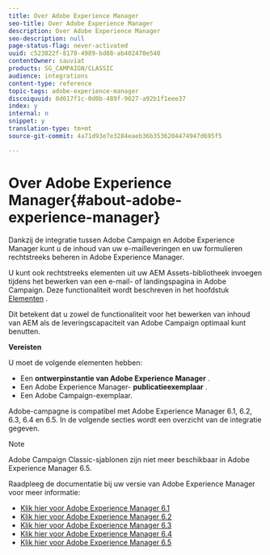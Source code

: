 ```yaml
---
title: Over Adobe Experience Manager
seo-title: Over Adobe Experience Manager
description: Over Adobe Experience Manager
seo-description: null
page-status-flag: never-activated
uuid: c523822f-8178-4989-bd88-ab402470e540
contentOwner: sauviat
products: SG_CAMPAIGN/CLASSIC
audience: integrations
content-type: reference
topic-tags: adobe-experience-manager
discoiquuid: 0d617f1c-0d0b-489f-9027-a92b1f1eee37
index: y
internal: n
snippet: y
translation-type: tm+mt
source-git-commit: 4a71d93e7e3284eaeb36b3536204474947d695f5

---
```



# Over Adobe Experience Manager{#about-adobe-experience-manager}

Dankzij de integratie tussen Adobe Campaign en Adobe Experience Manager kunt u de inhoud van uw e-mailleveringen en uw formulieren rechtstreeks beheren in Adobe Experience Manager.

U kunt ook rechtstreeks elementen uit uw AEM Assets-bibliotheek invoegen tijdens het bewerken van een e-mail- of landingspagina in Adobe Campaign. Deze functionaliteit wordt beschreven in het hoofdstuk [Elementen](../../integrations/using/sharing-assets-with-adobe-experience-cloud.md) .

Dit betekent dat u zowel de functionaliteit voor het bewerken van inhoud van AEM als de leveringscapaciteit van Adobe Campaign optimaal kunt benutten.

**Vereisten**

U moet de volgende elementen hebben:

* Een **ontwerpinstantie van Adobe Experience Manager** .
* Een Adobe Experience Manager- **publicatieexemplaar** .
* Een Adobe Campaign-exemplaar.

Adobe-campagne is compatibel met Adobe Experience Manager 6.1, 6.2, 6.3, 6.4 en 6.5. In de volgende secties wordt een overzicht van de integratie gegeven.

>[!NOTE]
>
>Adobe Campaign Classic-sjablonen zijn niet meer beschikbaar in Adobe Experience Manager 6.5.

Raadpleeg de documentatie bij uw versie van Adobe Experience Manager voor meer informatie:

* [Klik hier voor Adobe Experience Manager 6.1](https://docs.adobe.com/docs/en/aem/6-1/administer/integration/marketing-cloud/campaign/campaignonpremise.html)
* [Klik hier voor Adobe Experience Manager 6.2](https://docs.adobe.com/docs/en/aem/6-2/administer/integration/marketing-cloud/campaign/campaignonpremise.html)
* [Klik hier voor Adobe Experience Manager 6.3](https://helpx.adobe.com/experience-manager/6-3/sites/administering/using/campaignonpremise.html)
* [Klik hier voor Adobe Experience Manager 6.4](https://helpx.adobe.com/experience-manager/6-4/sites/administering/using/campaignonpremise.html)
* [Klik hier voor Adobe Experience Manager 6.5](https://helpx.adobe.com/experience-manager/6-5/sites/administering/using/campaignonpremise.html)
